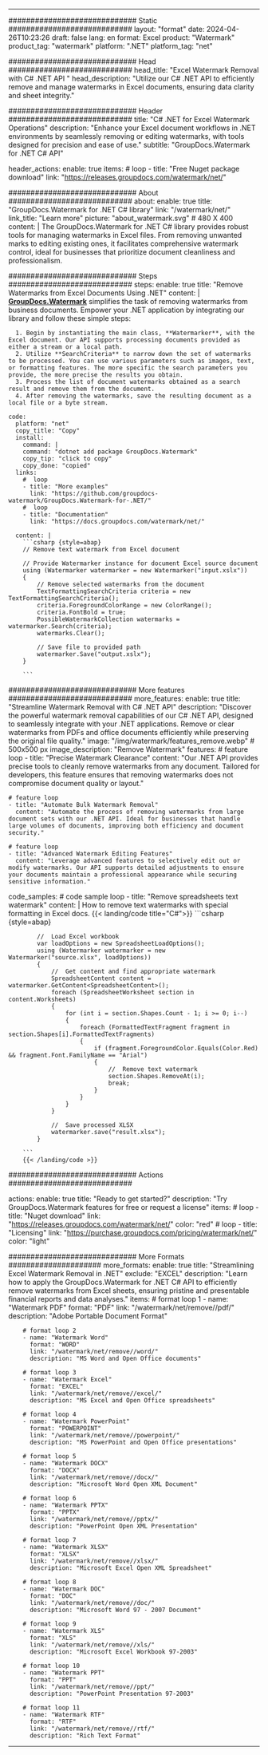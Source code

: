 
---
############################# Static ############################
layout: "format"
date:  2024-04-26T10:23:26
draft: false
lang: en
format: Excel
product: "Watermark"
product_tag: "watermark"
platform: ".NET"
platform_tag: "net"

############################# Head ############################
head_title: "Excel Watermark Removal with C# .NET API "
head_description: "Utilize our C# .NET API to efficiently remove and manage watermarks in Excel documents, ensuring data clarity and sheet integrity."

############################# Header ############################
title: "C# .NET for Excel Watermark Operations" 
description: "Enhance your Excel document workflows in .NET environments by seamlessly removing or editing watermarks, with tools designed for precision and ease of use."
subtitle: "GroupDocs.Watermark for .NET C# API" 

header_actions:
  enable: true
  items:
    #  loop
    - title: "Free Nuget package download"
      link: "https://releases.groupdocs.com/watermark/net/"
      
############################# About ############################
about:
    enable: true
    title: "GroupDocs.Watermark for .NET C# library"
    link: "/watermark/net/"
    link_title: "Learn more"
    picture: "about_watermark.svg" # 480 X 400
    content: |
       The GroupDocs.Watermark for .NET C# library provides robust tools for managing watermarks in Excel files. From removing unwanted marks to editing existing ones, it facilitates comprehensive watermark control, ideal for businesses that prioritize document cleanliness and professionalism.

############################# Steps ############################
steps:
    enable: true
    title: "Remove Watermarks from Excel Documents Using .NET"
    content: |
      **[GroupDocs.Watermark](https://products.groupdocs.com/watermark/net/)** simplifies the task of removing watermarks from business documents. Empower your .NET application by integrating our library and follow these simple steps:
      
      1. Begin by instantiating the main class, **Watermarker**, with the Excel document. Our API supports processing documents provided as either a stream or a local path.
      2. Utilize **SearchCriteria** to narrow down the set of watermarks to be processed. You can use various parameters such as images, text, or formatting features. The more specific the search parameters you provide, the more precise the results you obtain.
      3. Process the list of document watermarks obtained as a search result and remove them from the document.
      4. After removing the watermarks, save the resulting document as a local file or a byte stream.
   
    code:
      platform: "net"
      copy_title: "Copy"
      install:
        command: |
        command: "dotnet add package GroupDocs.Watermark"
        copy_tip: "click to copy"
        copy_done: "copied"
      links:
        #  loop
        - title: "More examples"
          link: "https://github.com/groupdocs-watermark/GroupDocs.Watermark-for-.NET/"
        #  loop
        - title: "Documentation"
          link: "https://docs.groupdocs.com/watermark/net/"
          
      content: |
        ```csharp {style=abap}
        // Remove text watermark from Excel document

        // Provide Watermarker instance for document Excel source document
        using (Watermarker watermarker = new Watermarker("input.xslx"))
        {
            // Remove selected watermarks from the document
            TextFormattingSearchCriteria criteria = new TextFormattingSearchCriteria();
            criteria.ForegroundColorRange = new ColorRange();
            criteria.FontBold = true;
            PossibleWatermarkCollection watermarks = watermarker.Search(criteria);
            watermarks.Clear();

            // Save file to provided path
            watermarker.Save("output.xslx");
        }
        
        ```            

############################# More features ############################
more_features:
  enable: true
  title: "Streamline Watermark Removal with C# .NET API"
  description: "Discover the powerful watermark removal capabilities of our C# .NET API, designed to seamlessly integrate with your .NET applications. Remove or clear watermarks from PDFs and office documents efficiently while preserving the original file quality."
  image: "/img/watermark/features_remove.webp" # 500x500 px
  image_description: "Remove Watermark"
  features:
    # feature loop
    - title: "Precise Watermark Clearance"
      content: "Our .NET API provides precise tools to cleanly remove watermarks from any document. Tailored for developers, this feature ensures that removing watermarks does not compromise document quality or layout."

    # feature loop
    - title: "Automate Bulk Watermark Removal"
      content: "Automate the process of removing watermarks from large document sets with our .NET API. Ideal for businesses that handle large volumes of documents, improving both efficiency and document security."

    # feature loop
    - title: "Advanced Watermark Editing Features"
      content: "Leverage advanced features to selectively edit out or modify watermarks. Our API supports detailed adjustments to ensure your documents maintain a professional appearance while securing sensitive information."
      
  code_samples:
    # code sample loop
    - title: "Remove spreadsheets text watermark"
      content: |
        How to remove text watermarks with special formatting in Excel docs.
        {{< landing/code title="C#">}}
        ```csharp {style=abap}
        
            //  Load Excel workbook
            var loadOptions = new SpreadsheetLoadOptions();
            using (Watermarker watermarker = new Watermarker("source.xlsx", loadOptions))
            {
                //  Get content and find appropriate watermark
                SpreadsheetContent content = watermarker.GetContent<SpreadsheetContent>();
                foreach (SpreadsheetWorksheet section in content.Worksheets)
                {
                    for (int i = section.Shapes.Count - 1; i >= 0; i--)
                    {
                        foreach (FormattedTextFragment fragment in section.Shapes[i].FormattedTextFragments)
                        {
                            if (fragment.ForegroundColor.Equals(Color.Red) && fragment.Font.FamilyName == "Arial")
                            {
                                //  Remove text watermark
                                section.Shapes.RemoveAt(i);
                                break;
                            }
                        }
                    }
                }

                //  Save processed XLSX
                watermarker.save("result.xlsx");
            }

        ```
        {{< /landing/code >}}


############################# Actions ############################

actions:
  enable: true
  title: "Ready to get started?"
  description: "Try GroupDocs.Watermark features for free or request a license"
  items:
    #  loop
    - title: "Nuget download"
      link: "https://releases.groupdocs.com/watermark/net/"
      color: "red"
        #  loop
    - title: "Licensing"
      link: "https://purchase.groupdocs.com/pricing/watermark/net/"
      color: "light"


############################# More Formats #####################
more_formats:
    enable: true
    title: "Streamlining Excel Watermark Removal in .NET"
    exclude: "EXCEL"
    description: "Learn how to apply the GroupDocs.Watermark for .NET C# API to efficiently remove watermarks from Excel sheets, ensuring pristine and presentable financial reports and data analyses."
    items: 
        # format loop 1
        - name: "Watermark PDF"
          format: "PDF"
          link: "/watermark/net/remove//pdf/"
          description: "Adobe Portable Document Format"

        # format loop 2
        - name: "Watermark Word"
          format: "WORD"
          link: "/watermark/net/remove//word/"
          description: "MS Word and Open Office documents"
          
        # format loop 3
        - name: "Watermark Excel"
          format: "EXCEL"
          link: "/watermark/net/remove//excel/"
          description: "MS Excel and Open Office spreadsheets"

        # format loop 4
        - name: "Watermark PowerPoint"
          format: "POWERPOINT"
          link: "/watermark/net/remove//powerpoint/"
          description: "MS PowerPoint and Open Office presentations"

        # format loop 5
        - name: "Watermark DOCX"
          format: "DOCX"
          link: "/watermark/net/remove//docx/"
          description: "Microsoft Word Open XML Document"
          
        # format loop 6
        - name: "Watermark PPTX"
          format: "PPTX"
          link: "/watermark/net/remove//pptx/"
          description: "PowerPoint Open XML Presentation"
          
        # format loop 7
        - name: "Watermark XLSX"
          format: "XLSX"
          link: "/watermark/net/remove//xlsx/"
          description: "Microsoft Excel Open XML Spreadsheet"

        # format loop 8
        - name: "Watermark DOC"
          format: "DOC"
          link: "/watermark/net/remove//doc/"
          description: "Microsoft Word 97 - 2007 Document"

        # format loop 9
        - name: "Watermark XLS"
          format: "XLS"
          link: "/watermark/net/remove//xls/"
          description: "Microsoft Excel Workbook 97-2003"

        # format loop 10
        - name: "Watermark PPT"
          format: "PPT"
          link: "/watermark/net/remove//ppt/"
          description: "PowerPoint Presentation 97-2003"

        # format loop 11
        - name: "Watermark RTF"
          format: "RTF"
          link: "/watermark/net/remove//rtf/"
          description: "Rich Text Format"

---
